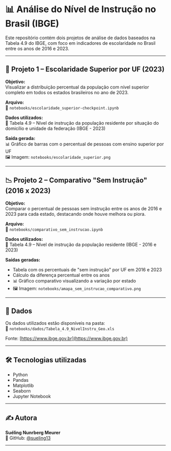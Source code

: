 # 📊 Análise do Nível de Instrução no Brasil (IBGE)

Este repositório contém dois projetos de análise de dados baseados na Tabela 4.9 do IBGE, com foco em indicadores de escolaridade no Brasil entre os anos de 2016 e 2023.

---

## 🧠 Projeto 1 – Escolaridade Superior por UF (2023)

**Objetivo:**  
Visualizar a distribuição percentual da população com nível superior completo em todos os estados brasileiros no ano de 2023.

**Arquivo:**  
📍 `notebooks/escolaridade_superior-checkpoint.ipynb`

**Dados utilizados:**  
📄 Tabela 4.9 – Nível de instrução da população residente por situação do domicílio e unidade da federação (IBGE - 2023)

**Saída gerada:**  
📊 Gráfico de barras com o percentual de pessoas com ensino superior por UF  
🖼️ Imagem: `notebooks/escolaridade_superior.png`

---

## 📉 Projeto 2 – Comparativo "Sem Instrução" (2016 x 2023)

**Objetivo:**  
Comparar o percentual de pessoas sem instrução entre os anos de 2016 e 2023 para cada estado, destacando onde houve melhora ou piora.

**Arquivo:**  
📍 `notebooks/comparativo_sem_instrucao.ipynb`

**Dados utilizados:**  
📄 Tabela 4.9 – Nível de instrução da população residente (IBGE - 2016 e 2023)

**Saídas geradas:**  
- Tabela com os percentuais de "sem instrução" por UF em 2016 e 2023  
- Cálculo da diferença percentual entre os anos  
- 📊 Gráfico comparativo visualizando a variação por estado  
- 🖼️ Imagem: `notebooks/amapa_sem_instrucao_comparativo.png`

---

## 💾 Dados

Os dados utilizados estão disponíveis na pasta:  
📁 `notebooks/dados/Tabela_4.9_NivelInstru_Geo.xls`

Fonte: [https://www.ibge.gov.br](https://www.ibge.gov.br)

---

## 🛠️ Tecnologias utilizadas

- Python
- Pandas
- Matplotlib
- Seaborn
- Jupyter Notebook

---

## ✍️ Autora

**Suéling Nunrberg Meurer**  
🔗 GitHub: [@sueling13](https://github.com/sueling13)

---
